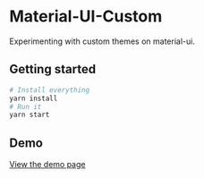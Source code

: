 # Material-UI-Custom

Experimenting with custom themes on material-ui.

## Getting started

```bash
# Install everything
yarn install
# Run it
yarn start
```

## Demo

[View the demo page](https://jilow.github.io/material-ui-custom/build/)